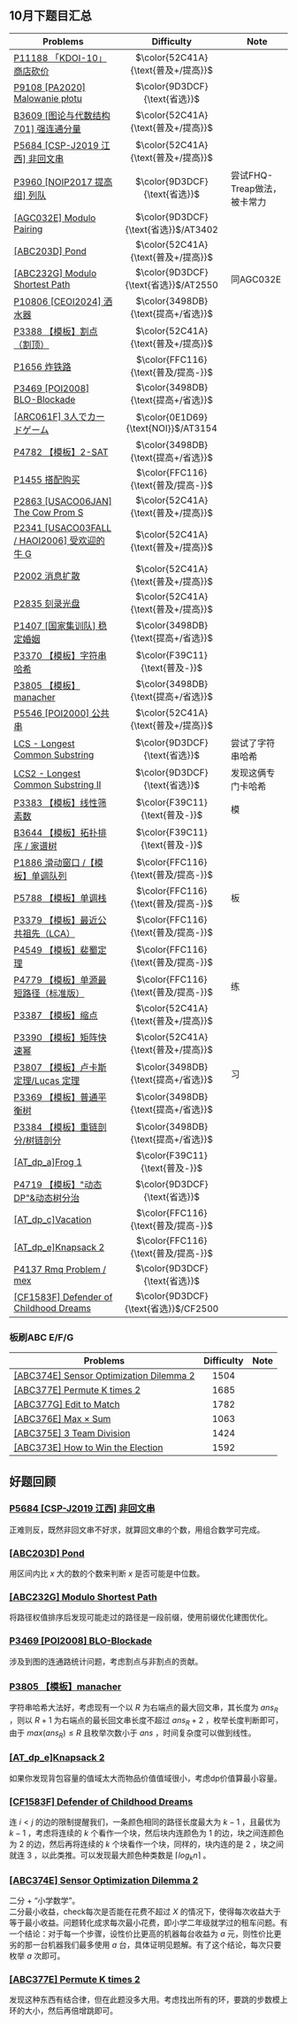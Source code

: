 ## 10月下题目汇总

| Problems | Difficulty | Note |
| -------- | :--------: | ---- |
|[P11188 「KDOI-10」商店砍价](https://www.luogu.com.cn/problem/P11188)|$\color{52C41A}{\text{普及+/提高}}$|
|[P9108 [PA2020] Malowanie płotu](https://www.luogu.com.cn/problem/P9108)|$\color{9D3DCF}{\text{省选}}$|
|[B3609 [图论与代数结构 701] 强连通分量](https://www.luogu.com.cn/problem/B3609)|$\color{52C41A}{\text{普及+/提高}}$|
|[P5684 [CSP-J2019 江西] 非回文串](https://www.luogu.com.cn/problem/P5684)|$\color{52C41A}{\text{普及+/提高}}$|
|[P3960 [NOIP2017 提高组] 列队](https://www.luogu.com.cn/problem/P3960)|$\color{9D3DCF}{\text{省选}}$|尝试FHQ-Treap做法，被卡常力|
|[[AGC032E] Modulo Pairing](https://www.luogu.com.cn/problem/AT_agc032_e)|$\color{9D3DCF}{\text{省选}}$/AT3402|
|[[ABC203D] Pond](https://www.luogu.com.cn/problem/AT_abc203_d)|$\color{52C41A}{\text{普及+/提高}}$|
|[[ABC232G] Modulo Shortest Path](https://www.luogu.com.cn/problem/AT_abc232_g)|$\color{9D3DCF}{\text{省选}}$/AT2550|同AGC032E|
|[P10806 [CEOI2024] 洒水器](https://www.luogu.com.cn/problem/P10806)|$\color{3498DB}{\text{提高+/省选}}$|
|[P3388 【模板】割点（割顶）](https://www.luogu.com.cn/problem/P3388)|$\color{52C41A}{\text{普及+/提高}}$|
|[P1656 炸铁路](https://www.luogu.com.cn/problem/P1656)|$\color{FFC116}{\text{普及/提高-}}$|
|[P3469 [POI2008] BLO-Blockade](https://www.luogu.com.cn/problem/P3469)|$\color{3498DB}{\text{提高+/省选}}$|
|[[ARC061F] 3人でカードゲーム](https://www.luogu.com.cn/problem/AT_arc061_d)|$\color{0E1D69}{\text{NOI}}$/AT3154|
|[P4782 【模板】2-SAT](https://www.luogu.com.cn/problem/P4782)|$\color{3498DB}{\text{提高+/省选}}$|
|[P1455 搭配购买](https://www.luogu.com.cn/problem/P1455)|$\color{FFC116}{\text{普及/提高-}}$|
|[P2863 [USACO06JAN] The Cow Prom S](https://www.luogu.com.cn/problem/P2863)|$\color{52C41A}{\text{普及+/提高}}$|
|[P2341 [USACO03FALL / HAOI2006] 受欢迎的牛 G](https://www.luogu.com.cn/problem/P2341)|$\color{52C41A}{\text{普及+/提高}}$|
|[P2002 消息扩散](https://www.luogu.com.cn/problem/P2002)|$\color{52C41A}{\text{普及+/提高}}$|
|[P2835 刻录光盘](https://www.luogu.com.cn/problem/P2835)|$\color{52C41A}{\text{普及+/提高}}$|
|[P1407 [国家集训队] 稳定婚姻](https://www.luogu.com.cn/problem/P1407)|$\color{3498DB}{\text{提高+/省选}}$|
|[P3370 【模板】字符串哈希](https://www.luogu.com.cn/problem/P3370)|$\color{F39C11}{\text{普及-}}$|
|[P3805 【模板】manacher](https://www.luogu.com.cn/problem/P3805)|$\color{3498DB}{\text{提高+/省选}}$|
|[P5546 [POI2000] 公共串](https://www.luogu.com.cn/problem/P5546)|$\color{52C41A}{\text{普及+/提高}}$|
|[LCS - Longest Common Substring](https://www.luogu.com.cn/problem/SP1811)|$\color{9D3DCF}{\text{省选}}$|尝试了字符串哈希|
|[LCS2 - Longest Common Substring II](https://www.luogu.com.cn/problem/SP1812)|$\color{9D3DCF}{\text{省选}}$|发现这俩专门卡哈希|
|[P3383 【模板】线性筛素数](https://www.luogu.com.cn/problem/P3383)|$\color{F39C11}{\text{普及-}}$|模|
|[B3644 【模板】拓扑排序 / 家谱树](https://www.luogu.com.cn/problem/B3644)|$\color{F39C11}{\text{普及-}}$|
|[P1886 滑动窗口 /【模板】单调队列](https://www.luogu.com.cn/problem/P1886)|$\color{FFC116}{\text{普及/提高-}}$|
|[P5788 【模板】单调栈](https://www.luogu.com.cn/problem/P5788)|$\color{FFC116}{\text{普及/提高-}}$|板|
|[P3379 【模板】最近公共祖先（LCA）](https://www.luogu.com.cn/problem/P3379)|$\color{FFC116}{\text{普及/提高-}}$|
|[P4549 【模板】裴蜀定理](https://www.luogu.com.cn/problem/P4549)|$\color{FFC116}{\text{普及/提高-}}$|
|[P4779 【模板】单源最短路径（标准版）](https://www.luogu.com.cn/problem/P4779)|$\color{FFC116}{\text{普及/提高-}}$|练|
|[P3387 【模板】缩点](https://www.luogu.com.cn/problem/P3387)|$\color{52C41A}{\text{普及+/提高}}$|
|[P3390 【模板】矩阵快速幂](https://www.luogu.com.cn/problem/P3390)|$\color{52C41A}{\text{普及+/提高}}$|
|[P3807 【模板】卢卡斯定理/Lucas 定理](https://www.luogu.com.cn/problem/P3807)|$\color{3498DB}{\text{提高+/省选}}$|习|
|[P3369 【模板】普通平衡树](https://www.luogu.com.cn/problem/P3369)|$\color{3498DB}{\text{提高+/省选}}$|
|[P3384 【模板】重链剖分/树链剖分](https://www.luogu.com.cn/problem/P3384)|$\color{3498DB}{\text{提高+/省选}}$|
|[[AT_dp_a]Frog 1](https://www.luogu.com.cn/problem/AT_dp_a)|$\color{F39C11}{\text{普及-}}$|
|[P4719 【模板】"动态 DP"&动态树分治](https://www.luogu.com.cn/problem/P4719)|$\color{9D3DCF}{\text{省选}}$|
|[[AT_dp_c]Vacation](https://www.luogu.com.cn/problem/AT_dp_c)|$\color{FFC116}{\text{普及/提高-}}$|
|[[AT_dp_e]Knapsack 2](https://www.luogu.com.cn/problem/AT_dp_e)|$\color{FFC116}{\text{普及/提高-}}$|
|[P4137 Rmq Problem / mex](https://www.luogu.com.cn/problem/P4137)|$\color{9D3DCF}{\text{省选}}$|
|[[CF1583F] Defender of Childhood Dreams](https://codeforces.com/problemset/problem/1583/F)|$\color{9D3DCF}{\text{省选}}$/CF2500|

### 板刷ABC E/F/G

| Problems | Difficulty | Note |
| -------- | :--------: | ---- |
|[[ABC374E] Sensor Optimization Dilemma 2](https://www.luogu.com.cn/problem/AT_abc374_e)|1504|
|[[ABC377E] Permute K times 2](https://atcoder.jp/contests/abc377/tasks/abc377_e)|1685|
|[[ABC377G] Edit to Match](https://atcoder.jp/contests/abc377/tasks/abc377_g)|1782|
|[[ABC376E] Max × Sum](https://atcoder.jp/contests/abc376/tasks/abc376_e)|1063|
|[[ABC375E] 3 Team Division](https://atcoder.jp/contests/abc375/tasks/abc375_e)|1424|
|[[ABC373E] How to Win the Election](https://www.luogu.com.cn/problem/AT_abc373_e)|1592|

## 好题回顾

### [P5684 [CSP-J2019 江西] 非回文串](https://www.luogu.com.cn/problem/P5684)

正难则反，既然非回文串不好求，就算回文串的个数，用组合数学可完成。

### [[ABC203D] Pond](https://www.luogu.com.cn/problem/AT_abc203_d)

用区间内比 $x$ 大的数的个数来判断 $x$ 是否可能是中位数。

### [[ABC232G] Modulo Shortest Path](https://www.luogu.com.cn/problem/AT_abc232_g)

将路径权值排序后发现可能走过的路径是一段前缀，使用前缀优化建图优化。

### [P3469 [POI2008] BLO-Blockade](https://www.luogu.com.cn/problem/P3469)

涉及到图的连通路统计问题，考虑割点与非割点的贡献。

### [P3805 【模板】manacher](https://www.luogu.com.cn/problem/P3805)

字符串哈希大法好，考虑现有一个以 $R$ 为右端点的最大回文串，其长度为 $ans_R$ ，则以 $R+1$ 为右端点的最长回文串长度不超过 $ans_R+2$ ，枚举长度判断即可，由于 $max(ans_R) \leq R$ 且枚举次数小于 $ans$ ，时间复杂度可以做到线性。

### [[AT_dp_e]Knapsack 2](https://www.luogu.com.cn/problem/AT_dp_e)

如果你发现背包容量的值域太大而物品价值值域很小，考虑dp价值算最小容量。

### [[CF1583F] Defender of Childhood Dreams](https://codeforces.com/problemset/problem/1583/F)

连 $i<j$ 的边的限制提醒我们，一条颜色相同的路径长度最大为 $k-1$ ，且最优为 $k-1$ ，考虑将连续的 $k$ 个看作一个块，然后块内连颜色为 $1$ 的边，块之间连颜色为 $2$ 的边，然后再将连续的 $k$ 个块看作一个块，同样的，块内连的是 $2$ ，块之间就连 $3$ ，以此类推。可以发现最大颜色种类数是 $\lceil log_k n \rceil$ 。

### [[ABC374E] Sensor Optimization Dilemma 2](https://www.luogu.com.cn/problem/AT_abc374_e)

二分 + “小学数学”。  
二分最小收益，check每次是否能在花费不超过 $X$ 的情况下，使得每次收益大于等于最小收益。问题转化成求每次最小花费，即小学二年级就学过的租车问题。有一个结论：对于每一个步骤，设性价比更高的机器每台收益为 $a$ 元，则性价比更劣的那一台机器我们最多使用 $a$ 台，具体证明见题解。有了这个结论，每次只要枚举 $a$ 次即可。

### [[ABC377E] Permute K times 2](https://atcoder.jp/contests/abc377/tasks/abc377_e)

发现这种东西有结合律，但在此题没多大用。考虑找出所有的环，要跳的步数模上环的大小，然后再倍增跳即可。